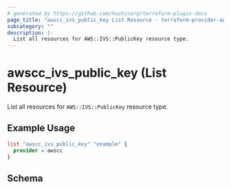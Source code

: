 ```yaml
---
# generated by https://github.com/hashicorp/terraform-plugin-docs
page_title: "awscc_ivs_public_key List Resource - terraform-provider-awscc"
subcategory: ""
description: |-
  List all resources for AWS::IVS::PublicKey resource type.
---
```


# awscc_ivs_public_key (List Resource)

List all resources for `AWS::IVS::PublicKey` resource type.

## Example Usage

```terraform
list "awscc_ivs_public_key" "example" {
  provider = awscc
}
```

<!-- schema generated by tfplugindocs -->
## Schema
